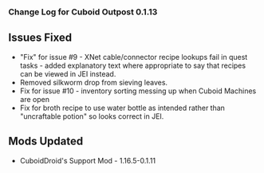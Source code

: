 ### Change Log for Cuboid Outpost 0.1.13

## Issues Fixed

- "Fix" for issue #9 - XNet cable/connector recipe lookups fail in quest tasks - added explanatory text where appropriate to say that recipes can be viewed in JEI instead.
- Removed silkworm drop from sieving leaves.
- Fix for issue #10 - inventory sorting messing up when Cuboid Machines are open
- Fix for broth recipe to use water bottle as intended rather than "uncraftable potion" so looks correct in JEI.

## Mods Updated

- CuboidDroid's Support Mod - 1.16.5-0.1.11
